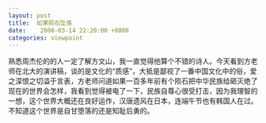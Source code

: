 ```yaml
---
layout: post
title:  如果陨石坠落
date:    2008-03-14 22:20:00 +0800
categories: viewpoint
---
```

熟悉周杰伦的的人一定了解方文山，我一直觉得他算个不错的诗人。今天看到方老师在北大的演讲稿，谈的是文化的“质感”，大抵是鄙视了一番中国文化中的俗，爱之深恨之切溢于言表，方老师问道如果一百多年前有个陨石把中华民族给砸灭绝了现在的世界会怎样，我看到觉得被电了一下，民族自尊心很受打击，因为我理智的一想，这个世界大概还在良好运作，汉唐遗风在日本，连端午节也有韩国人在过。不知道这个世界是自甘堕落的还是知耻后勇的。
